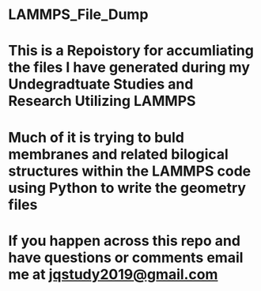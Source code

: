 # LAMMPS_File_Dump

# This is a Repoistory for accumliating the files I have generated during my Undegradtuate Studies and Research Utilizing LAMMPS
# Much of it is trying to buld membranes and related bilogical structures within the LAMMPS code using Python to write the geometry files

# If you happen across this repo and have questions or comments email me at jqstudy2019@gmail.com


